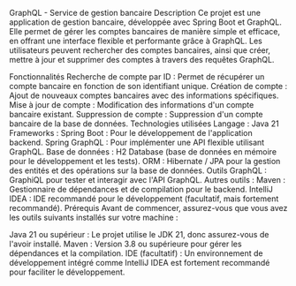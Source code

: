 GraphQL - Service de gestion bancaire
Description
Ce projet est une application de gestion bancaire, développée avec Spring Boot et GraphQL. Elle permet de gérer les comptes bancaires de manière simple et efficace, en offrant une interface flexible et performante grâce à GraphQL. Les utilisateurs peuvent rechercher des comptes bancaires, ainsi que créer, mettre à jour et supprimer des comptes à travers des requêtes GraphQL.

Fonctionnalités
Recherche de compte par ID : Permet de récupérer un compte bancaire en fonction de son identifiant unique.
Création de compte : Ajout de nouveaux comptes bancaires avec des informations spécifiques.
Mise à jour de compte : Modification des informations d'un compte bancaire existant.
Suppression de compte : Suppression d'un compte bancaire de la base de données.
Technologies utilisées
Langage : Java 21
Frameworks :
Spring Boot : Pour le développement de l'application backend.
Spring GraphQL : Pour implémenter une API flexible utilisant GraphQL.
Base de données : H2 Database (base de données en mémoire pour le développement et les tests).
ORM : Hibernate / JPA pour la gestion des entités et des opérations sur la base de données.
Outils GraphQL : GraphiQL pour tester et interagir avec l'API GraphQL.
Autres outils :
Maven : Gestionnaire de dépendances et de compilation pour le backend.
IntelliJ IDEA : IDE recommandé pour le développement (facultatif, mais fortement recommandé).
Prérequis
Avant de commencer, assurez-vous que vous avez les outils suivants installés sur votre machine :

Java 21 ou supérieur : Le projet utilise le JDK 21, donc assurez-vous de l'avoir installé.
Maven : Version 3.8 ou supérieure pour gérer les dépendances et la compilation.
IDE (facultatif) : Un environnement de développement intégré comme IntelliJ IDEA est fortement recommandé pour faciliter le développement.

